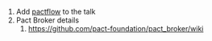 1. Add [pactflow](https://pactflow.io/oss/) to the talk 
1. Pact Broker details
   1. https://github.com/pact-foundation/pact_broker/wiki

